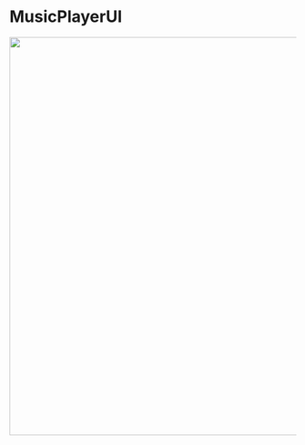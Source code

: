 # MusicPlayerUI

<div align="center">
<img src="https://user-images.githubusercontent.com/89086128/219904268-98db927e-b749-42c2-a0e6-cdd92d858384.png" width="700px" />
</div>
